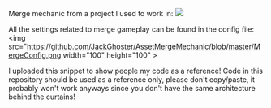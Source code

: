 Merge mechanic from a project I used to work in:
![](https://github.com/JackGhoster/AssetMergeMechanic/blob/master/MergeAssets.gif)

All the settings related to merge gameplay can be found in the config file:
<img src="https://github.com/JackGhoster/AssetMergeMechanic/blob/master/MergeConfig.png width="100" height="100" >

I uploaded this snippet to show people my code as a reference!
Code in this repository should be used as a reference only, please don't copy/paste, it probably won't work anyways since you don't have the same architecture behind the curtains!
